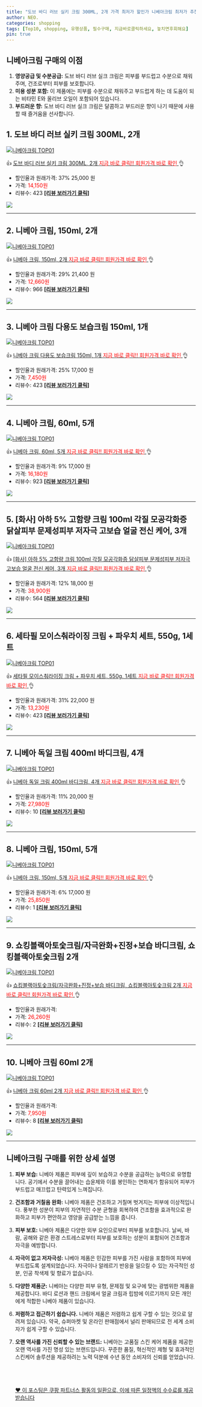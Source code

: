 ```yaml
---
title: "도브 바디 러브 실키 크림 300ML, 2개 가격 최저가 할인가 니베아크림 최저가 추천 제품 비교"
author: NEO.
categories: shopping
tags: [Top10, shopping, 유행상품, 필수구매, 지금바로클릭하세요, 놓치면후회해요]
pin: true
---
```

## 니베아크림 구매의 이점
1. **영양공급 및 수분공급:** 도브 바디 러브 실크 크림은 피부를 부드럽고 수분으로 채워주며, 건조로부터 피부를 보호합니다.
2. **미용 성분 포함:** 이 제품에는 피부를 수분으로 채워주고 부드럽게 하는 데 도움이 되는 비타민 E와 올리브 오일이 포함되어 있습니다.
3. **부드러운 향:** 도브 바디 러브 실크 크림은 달콤하고 부드러운 향이 나기 때문에 사용할 때 즐거움을 선사합니다.

   

## 1. 도브 바디 러브 실키 크림 300ML, 2개

[![니베아크림 TOP01](https://thumbnail7.coupangcdn.com/thumbnails/remote/490x490ex/image/retail/images/4bf4eed7-8509-4666-859b-45fdd702b04f719144528295644406.png)](https://link.coupang.com/re/AFFSDP?lptag=AF3617701&subid=GithubCoopas&pageKey=6973878034&traceid=V0-153&itemId=19012754039&vendorItemId=87427180315)


👍 [도브 바디 러브 실키 크림 300ML, 2개 <font color=red> 지금 바로 클릭!! 회원가격 바로 확인 </font> ](https://link.coupang.com/re/AFFSDP?lptag=AF3617701&subid=GithubCoopas&pageKey=6973878034&traceid=V0-153&itemId=19012754039&vendorItemId=87427180315) 👌 


- 할인율과 원래가격: 37%  25,000   원
- 가격: <span style='color:red'>14,150원</span>
- 리뷰수: 423  [**[리뷰 보러가기 클릭]**](https://link.coupang.com/re/AFFSDP?lptag=AF3617701&subid=GithubCoopas&pageKey=6973878034&traceid=V0-153&itemId=19012754039&vendorItemId=87427180315)

[![](/discount_price.png)](https://link.coupang.com/re/AFFSDP?lptag=AF3617701&subid=GithubCoopas&pageKey=6973878034&traceid=V0-153&itemId=19012754039&vendorItemId=87427180315)

---


   

## 2. 니베아 크림, 150ml, 2개

[![니베아크림 TOP01](https://thumbnail6.coupangcdn.com/thumbnails/remote/490x490ex/image/vendor_inventory/303d/af2820f7cf6f6f72ff3e7b56be7169eb5627790c7d6b9188104b5472ba17.PNG)](https://link.coupang.com/re/AFFSDP?lptag=AF3617701&subid=GithubCoopas&pageKey=6812168728&traceid=V0-153&itemId=17436507397&vendorItemId=87846358513)


👍 [니베아 크림, 150ml, 2개 <font color=red> 지금 바로 클릭!! 회원가격 바로 확인 </font> ](https://link.coupang.com/re/AFFSDP?lptag=AF3617701&subid=GithubCoopas&pageKey=6812168728&traceid=V0-153&itemId=17436507397&vendorItemId=87846358513) 👌 


- 할인율과 원래가격: 29%  21,400   원
- 가격: <span style='color:red'>12,660원</span>
- 리뷰수: 966  [**[리뷰 보러가기 클릭]**](https://link.coupang.com/re/AFFSDP?lptag=AF3617701&subid=GithubCoopas&pageKey=6812168728&traceid=V0-153&itemId=17436507397&vendorItemId=87846358513)

[![](/discount_price.png)](https://link.coupang.com/re/AFFSDP?lptag=AF3617701&subid=GithubCoopas&pageKey=6812168728&traceid=V0-153&itemId=17436507397&vendorItemId=87846358513)

---


   

## 3. 니베아 크림 다용도 보습크림 150ml, 1개

[![니베아크림 TOP01](https://thumbnail9.coupangcdn.com/thumbnails/remote/490x490ex/image/vendor_inventory/d5d6/4531aaa745a2d1b29431d55ec96c74371c2711e5a81ae4a870247f9de75f.jpg)](https://link.coupang.com/re/AFFSDP?lptag=AF3617701&subid=GithubCoopas&pageKey=6812168728&traceid=V0-153&itemId=18293437924&vendorItemId=86810408763)


👍 [니베아 크림 다용도 보습크림 150ml, 1개 <font color=red> 지금 바로 클릭!! 회원가격 바로 확인 </font> ](https://link.coupang.com/re/AFFSDP?lptag=AF3617701&subid=GithubCoopas&pageKey=6812168728&traceid=V0-153&itemId=18293437924&vendorItemId=86810408763) 👌 


- 할인율과 원래가격: 25%  17,000   원
- 가격: <span style='color:red'>7,450원</span>
- 리뷰수: 423  [**[리뷰 보러가기 클릭]**](https://link.coupang.com/re/AFFSDP?lptag=AF3617701&subid=GithubCoopas&pageKey=6812168728&traceid=V0-153&itemId=18293437924&vendorItemId=86810408763)

[![](/discount_price.png)](https://link.coupang.com/re/AFFSDP?lptag=AF3617701&subid=GithubCoopas&pageKey=6812168728&traceid=V0-153&itemId=18293437924&vendorItemId=86810408763)

---


   

## 4. 니베아 크림, 60ml, 5개

[![니베아크림 TOP01](https://thumbnail8.coupangcdn.com/thumbnails/remote/490x490ex/image/vendor_inventory/0523/6fc58d9d13c4358a4e3fc83977f112e957d0a01dcdc30a346276b0a51035.jpg)](https://link.coupang.com/re/AFFSDP?lptag=AF3617701&subid=GithubCoopas&pageKey=6812168728&traceid=V0-153&itemId=41298698&vendorItemId=88457147893)


👍 [니베아 크림, 60ml, 5개 <font color=red> 지금 바로 클릭!! 회원가격 바로 확인 </font> ](https://link.coupang.com/re/AFFSDP?lptag=AF3617701&subid=GithubCoopas&pageKey=6812168728&traceid=V0-153&itemId=41298698&vendorItemId=88457147893) 👌 


- 할인율과 원래가격: 9%  17,000   원
- 가격: <span style='color:red'>16,180원</span>
- 리뷰수: 923  [**[리뷰 보러가기 클릭]**](https://link.coupang.com/re/AFFSDP?lptag=AF3617701&subid=GithubCoopas&pageKey=6812168728&traceid=V0-153&itemId=41298698&vendorItemId=88457147893)

[![](/discount_price.png)](https://link.coupang.com/re/AFFSDP?lptag=AF3617701&subid=GithubCoopas&pageKey=6812168728&traceid=V0-153&itemId=41298698&vendorItemId=88457147893)

---


   

## 5. [화사] 아하 5% 고함량 크림 100ml 각질 모공각화증 닭살피부 문제성피부 저자극 고보습 얼굴 전신 케어, 3개

[![니베아크림 TOP01](https://thumbnail8.coupangcdn.com/thumbnails/remote/490x490ex/image/vendor_inventory/7ba5/c121038ea2e294ea9270f5c5588ec3f3ca9a39e4220d720a2dcef4998a90.jpg)](https://link.coupang.com/re/AFFSDP?lptag=AF3617701&subid=GithubCoopas&pageKey=6610943960&traceid=V0-153&itemId=14990098761&vendorItemId=81971458325)


👍 [[화사] 아하 5% 고함량 크림 100ml 각질 모공각화증 닭살피부 문제성피부 저자극 고보습 얼굴 전신 케어, 3개 <font color=red> 지금 바로 클릭!! 회원가격 바로 확인 </font> ](https://link.coupang.com/re/AFFSDP?lptag=AF3617701&subid=GithubCoopas&pageKey=6610943960&traceid=V0-153&itemId=14990098761&vendorItemId=81971458325) 👌 


- 할인율과 원래가격: 12%  18,000   원
- 가격: <span style='color:red'>38,900원</span>
- 리뷰수: 564  [**[리뷰 보러가기 클릭]**](https://link.coupang.com/re/AFFSDP?lptag=AF3617701&subid=GithubCoopas&pageKey=6610943960&traceid=V0-153&itemId=14990098761&vendorItemId=81971458325)

[![](/discount_price.png)](https://link.coupang.com/re/AFFSDP?lptag=AF3617701&subid=GithubCoopas&pageKey=6610943960&traceid=V0-153&itemId=14990098761&vendorItemId=81971458325)

---


   

## 6. 세타필 모이스춰라이징 크림 + 파우치 세트, 550g, 1세트

[![니베아크림 TOP01](https://thumbnail7.coupangcdn.com/thumbnails/remote/490x490ex/image/retail/images/2022/12/08/11/9/94fee216-56fb-4869-9623-ca4449ca04f5.png)](https://link.coupang.com/re/AFFSDP?lptag=AF3617701&subid=GithubCoopas&pageKey=6978436642&traceid=V0-153&itemId=17039340393&vendorItemId=84214212361)


👍 [세타필 모이스춰라이징 크림 + 파우치 세트, 550g, 1세트 <font color=red> 지금 바로 클릭!! 회원가격 바로 확인 </font> ](https://link.coupang.com/re/AFFSDP?lptag=AF3617701&subid=GithubCoopas&pageKey=6978436642&traceid=V0-153&itemId=17039340393&vendorItemId=84214212361) 👌 


- 할인율과 원래가격: 31%  22,000   원
- 가격: <span style='color:red'>13,230원</span>
- 리뷰수: 423  [**[리뷰 보러가기 클릭]**](https://link.coupang.com/re/AFFSDP?lptag=AF3617701&subid=GithubCoopas&pageKey=6978436642&traceid=V0-153&itemId=17039340393&vendorItemId=84214212361)

[![](/discount_price.png)](https://link.coupang.com/re/AFFSDP?lptag=AF3617701&subid=GithubCoopas&pageKey=6978436642&traceid=V0-153&itemId=17039340393&vendorItemId=84214212361)

---


   

## 7. 니베아 독일 크림 400ml 바디크림, 4개

[![니베아크림 TOP01](https://thumbnail9.coupangcdn.com/thumbnails/remote/490x490ex/image/vendor_inventory/093d/837152eeac6678a9f5eabf9149d3ca761806eb3d381626ed70dfe71c2207.jpg)](https://link.coupang.com/re/AFFSDP?lptag=AF3617701&subid=GithubCoopas&pageKey=5810240211&traceid=V0-153&itemId=20936476218&vendorItemId=88187761508)


👍 [니베아 독일 크림 400ml 바디크림, 4개 <font color=red> 지금 바로 클릭!! 회원가격 바로 확인 </font> ](https://link.coupang.com/re/AFFSDP?lptag=AF3617701&subid=GithubCoopas&pageKey=5810240211&traceid=V0-153&itemId=20936476218&vendorItemId=88187761508) 👌 


- 할인율과 원래가격: 11%  20,000   원
- 가격: <span style='color:red'>27,980원</span>
- 리뷰수: 10  [**[리뷰 보러가기 클릭]**](https://link.coupang.com/re/AFFSDP?lptag=AF3617701&subid=GithubCoopas&pageKey=5810240211&traceid=V0-153&itemId=20936476218&vendorItemId=88187761508)

[![](/discount_price.png)](https://link.coupang.com/re/AFFSDP?lptag=AF3617701&subid=GithubCoopas&pageKey=5810240211&traceid=V0-153&itemId=20936476218&vendorItemId=88187761508)

---


   

## 8. 니베아 크림, 150ml, 5개

[![니베아크림 TOP01](https://thumbnail6.coupangcdn.com/thumbnails/remote/490x490ex/image/vendor_inventory/19b8/9bf7d52ed164eb422cb22793b750851d83dd4ee5060bcb19715308275f6e.jpg)](https://link.coupang.com/re/AFFSDP?lptag=AF3617701&subid=GithubCoopas&pageKey=6812168728&traceid=V0-153&itemId=17432808822&vendorItemId=86810280132)


👍 [니베아 크림, 150ml, 5개 <font color=red> 지금 바로 클릭!! 회원가격 바로 확인 </font> ](https://link.coupang.com/re/AFFSDP?lptag=AF3617701&subid=GithubCoopas&pageKey=6812168728&traceid=V0-153&itemId=17432808822&vendorItemId=86810280132) 👌 


- 할인율과 원래가격: 6%  17,000   원
- 가격: <span style='color:red'>25,850원</span>
- 리뷰수: 1  [**[리뷰 보러가기 클릭]**](https://link.coupang.com/re/AFFSDP?lptag=AF3617701&subid=GithubCoopas&pageKey=6812168728&traceid=V0-153&itemId=17432808822&vendorItemId=86810280132)

[![](/discount_price.png)](https://link.coupang.com/re/AFFSDP?lptag=AF3617701&subid=GithubCoopas&pageKey=6812168728&traceid=V0-153&itemId=17432808822&vendorItemId=86810280132)

---


   

## 9. 쇼킹블랙아토숯크림/자극완화+진정+보습 바디크림, 쇼킹블랙아토숯크림 2개

[![니베아크림 TOP01](https://thumbnail7.coupangcdn.com/thumbnails/remote/490x490ex/image/vendor_inventory/6847/3eb47b8b0f4756b0bd1701c742afe3a830da36c1c8e7b8b13fa3ecc8636f.jpg)](https://link.coupang.com/re/AFFSDP?lptag=AF3617701&subid=GithubCoopas&pageKey=6768540586&traceid=V0-153&itemId=15885146275&vendorItemId=83093491196)


👍 [쇼킹블랙아토숯크림/자극완화+진정+보습 바디크림, 쇼킹블랙아토숯크림 2개 <font color=red> 지금 바로 클릭!! 회원가격 바로 확인 </font> ](https://link.coupang.com/re/AFFSDP?lptag=AF3617701&subid=GithubCoopas&pageKey=6768540586&traceid=V0-153&itemId=15885146275&vendorItemId=83093491196) 👌 


- 할인율과 원래가격: 
- 가격: <span style='color:red'>26,260원</span>
- 리뷰수: 2  [**[리뷰 보러가기 클릭]**](https://link.coupang.com/re/AFFSDP?lptag=AF3617701&subid=GithubCoopas&pageKey=6768540586&traceid=V0-153&itemId=15885146275&vendorItemId=83093491196)

[![](/discount_price.png)](https://link.coupang.com/re/AFFSDP?lptag=AF3617701&subid=GithubCoopas&pageKey=6768540586&traceid=V0-153&itemId=15885146275&vendorItemId=83093491196)

---


   

## 10. 니베아 크림 60ml 2개

[![니베아크림 TOP01](https://thumbnail9.coupangcdn.com/thumbnails/remote/490x490ex/image/vendor_inventory/d0d2/c097cfcfaab7e85eecd1c1390f3a01d1ce91b387c2ced9ae2325fed8a196.jpg)](https://link.coupang.com/re/AFFSDP?lptag=AF3617701&subid=GithubCoopas&pageKey=6812168728&traceid=V0-153&itemId=5756387791&vendorItemId=88457147908)


👍 [니베아 크림 60ml 2개 <font color=red> 지금 바로 클릭!! 회원가격 바로 확인 </font> ](https://link.coupang.com/re/AFFSDP?lptag=AF3617701&subid=GithubCoopas&pageKey=6812168728&traceid=V0-153&itemId=5756387791&vendorItemId=88457147908) 👌 


- 할인율과 원래가격: 
- 가격: <span style='color:red'>7,950원</span>
- 리뷰수: 8  [**[리뷰 보러가기 클릭]**](https://link.coupang.com/re/AFFSDP?lptag=AF3617701&subid=GithubCoopas&pageKey=6812168728&traceid=V0-153&itemId=5756387791&vendorItemId=88457147908)

[![](/discount_price.png)](https://link.coupang.com/re/AFFSDP?lptag=AF3617701&subid=GithubCoopas&pageKey=6812168728&traceid=V0-153&itemId=5756387791&vendorItemId=88457147908)

---
## 니베아크림 구매를 위한 상세 설명
1. **피부 보습:** 니베아 제품은 피부에 깊이 보습하고 수분을 공급하는 능력으로 유명합니다. 공기에서 수분을 끌어내는 습윤제와 이를 봉인하는 연화제가 함유되어 피부가 부드럽고 매끄럽고 탄력있게 느껴집니다.


2. **건조함과 거칠음 완화:** 니베아 제품은 건조하고 거칠며 벗겨지는 피부에 이상적입니다. 풍부한 성분이 피부의 자연적인 수분 균형을 회복하여 건조함을 효과적으로 완화하고 피부가 편안하고 영양을 공급받는 느낌을 줍니다.


3. **피부 보호:** 니베아 제품은 다양한 외부 요인으로부터 피부를 보호합니다. 날씨, 바람, 공해와 같은 환경 스트레스로부터 피부를 보호하는 성분이 포함되어 건조함과 자극을 예방합니다.


4. **자극이 없고 저자극성:** 니베아 제품은 민감한 피부를 가진 사람을 포함하여 피부에 부드럽도록 설계되었습니다. 자극이나 알레르기 반응을 일으킬 수 있는 자극적인 성분, 인공 착색제 및 향료가 없습니다.


5. **다양한 제품군:** 니베아는 다양한 피부 유형, 문제점 및 요구에 맞는 광범위한 제품을 제공합니다. 바디 로션과 핸드 크림에서 얼굴 크림과 립밤에 이르기까지 모든 개인에게 적합한 니베아 제품이 있습니다.


6. **저렴하고 접근하기 쉽습니다.** 니베아 제품은 저렴하고 쉽게 구할 수 있는 것으로 알려져 있습니다. 약국, 슈퍼마켓 및 온라인 판매점에서 널리 판매되므로 전 세계 소비자가 쉽게 구할 수 있습니다.


7. **오랜 역사를 가진 신뢰할 수 있는 브랜드:** 니베아는 고품질 스킨 케어 제품을 제공한 오랜 역사를 가진 명성 있는 브랜드입니다. 꾸준한 품질, 혁신적인 제형 및 효과적인 스킨케어 솔루션을 제공하려는 노력 덕분에 수년 동안 소비자의 신뢰를 얻었습니다.<br><br><br><br><br> [ ❤  이 포스팅은 쿠팡 파트너스 활동의 일환으로, 이에 따른 일정액의 수수료를 제공받습니다](https://link.coupang.com/a/bcEFyh)